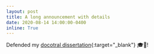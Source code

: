 ```yaml
---
layout: post
title: A long announcement with details
date: 2020-08-14 14:00:00-0400
inline: True
---
```


Defended my [docotral dissertation](https://www.jyu.fi/en/current/archive/2020/06/14-8-2020-master-of-engineering-weiyong-xu-faculty-of-education-and-psychology-psychology/release){:target="\_blank"} 🎓🍾!